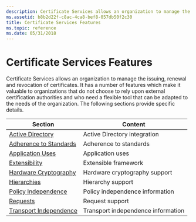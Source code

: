 ```yaml
---
description: Certificate Services allows an organization to manage the issuing, renewal and revocation of certificates.
ms.assetid: b8b2d22f-c8ac-4ca8-bef8-057db50f2c30
title: Certificate Services Features
ms.topic: reference
ms.date: 05/31/2018
---
```


# Certificate Services Features

Certificate Services allows an organization to manage the issuing, renewal and revocation of certificates. It has a number of features which make it valuable to organizations that do not choose to rely upon external certification authorities and who need a flexible tool that can be adapted to the needs of the organization. The following sections provide specific details.



| Section                                              | Content                            |
|------------------------------------------------------|------------------------------------|
| [Active Directory](active-directory.md)             | Active Directory integration       |
| [Adherence to Standards](adherence-to-standards.md) | Adherence to standards             |
| [Application Uses](application-uses.md)             | Application uses                   |
| [Extensibility](extensibility.md)                   | Extensible framework               |
| [Hardware Cryptography](hardware-cryptography.md)   | Hardware cryptography support      |
| [Hierarchies](hierarchies.md)                       | Hierarchy support                  |
| [Policy Independence](policy-independence.md)       | Policy independence information    |
| [Requests](requests.md)                             | Request support                    |
| [Transport Independence](transport-independence.md) | Transport independence information |



 

 

 



